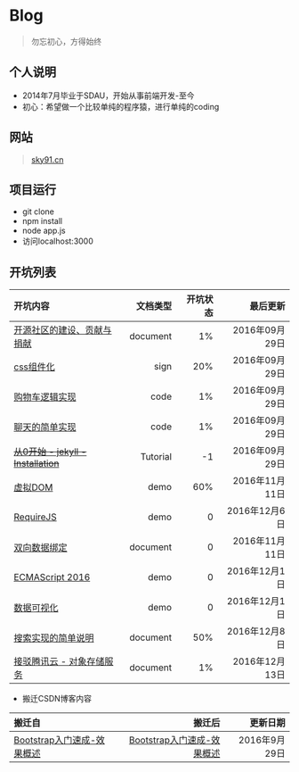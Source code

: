 # Blog

> 勿忘初心，方得始终

## 个人说明
* 2014年7月毕业于SDAU，开始从事前端开发-至今
* 初心：希望做一个比较单纯的程序猿，进行单纯的coding

## 网站
> [sky91.cn](http://sky91.cn)

## 项目运行
- git clone
- npm install
- node app.js
- 访问localhost:3000

## 开坑列表 

|开坑内容|文档类型|开坑状态|最后更新|
|:--|--:|--:|--:|
|[开源社区的建设、贡献与捐献](./public/docs/donate/readme.md)|document|1%|2016年09月29日|
|[css组件化](./public/docs/css-component/readme.md)|sign|20%|2016年09月29日|
|[购物车逻辑实现](./public/docs/cart/readme.md)|code|1%|2016年09月29日|
|[聊天的简单实现](./public/docs/chat/readme.md)|code|1%|2016年09月29日|
|~~[从0开始 - jekyll - Installation](./public/docs/jekyll/0-Installation.md)~~|Tutorial|-1|2016年09月29日|
|[虚拟DOM](./public/docs/virtual-dom/readme.md)|demo|60%|2016年11月11日|
|[RequireJS](./public/docs/requireJS/readme.md)|demo|0|2016年12月6日|
|[双向数据绑定](./public/docs/mvvm/readme.md)|document|0|2016年11月11日|
|[ECMAScript 2016](./public/docs/ECMAScript_2016/readme.md)|demo|0|2016年12月1日|
|[数据可视化](./public/docs/big-data/data-visualization.md)|demo|0|2016年12月1日|
|[搜索实现的简单说明](./public/docs/Elastic_Stack/search.md)|document|50%|2016年12月8日|
|[接驳腾讯云 - 对象存储服务](./public/docs/Tencent/cos.md)|document|1%|2016年12月13日|

* 搬迁CSDN博客内容

|搬迁自|搬迁后|更新日期|
|:--|--:|--:|
|[Bootstrap入门速成-效果概述](http://blog.csdn.net/occultskyrong/article/details/44966005)|[Bootstrap入门速成-效果概述](./public/docs/Bootstrap/0-overview.md)|2016年9月29日|
 
